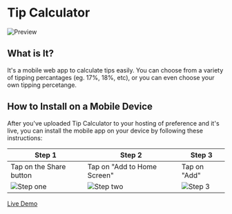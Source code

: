 # Tip Calculator

![Preview](https://user-images.githubusercontent.com/42305901/69274646-ca9e3a80-0ba8-11ea-8d8c-67e424e2958c.png)

## What is It?

It's a mobile web app to calculate tips easily. You can choose from a variety of tipping percantages (eg. 17%, 18%, etc), or you can even choose your own tipping percetange.

## How to Install on a Mobile Device

After you've uploaded Tip Calculator to your hosting of preference and it's live, you can install the mobile app on your device by following these instructions:

Step 1 | Step 2 | Step 3
------ | ------ | ------
Tap on the Share button | Tap on "Add to Home Screen" | Tap on "Add"
![Step one](https://user-images.githubusercontent.com/42305901/69274717-f7eae880-0ba8-11ea-9681-1a0df3bb192d.jpg) | ![Step two](https://user-images.githubusercontent.com/42305901/69274724-fb7e6f80-0ba8-11ea-94d0-3d7a7fe52ab8.jpg) | ![Step 3](https://user-images.githubusercontent.com/42305901/69274727-fd483300-0ba8-11ea-9516-a4e9d378503b.jpg)

[Live Demo](https://jesusmejias.github.io/projects/tip-calculator)
